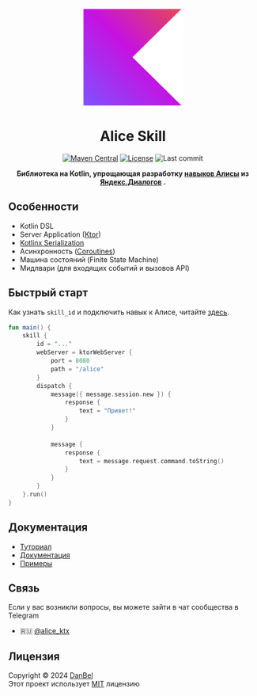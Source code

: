 <p align="center">
  <a href="https://github.com/danbeldev/alice-ktx/tree/master">
    <img width="200px" height="200px" alt="alice-skill" src="/documentation/resources/kotlin_logo.png">
  </a>
</p>
<h1 align="center">
  Alice Skill
</h1>

<div align="center">

[![Maven Central](https://badgen.net/badge/Maven%20Central/v0.0.3/blue?icon=github)](https://central.sonatype.com/artifact/io.github.danbeldev/alice-ktx)
[![License](https://img.shields.io/github/license/danbeldev/alice-ktx)](https://github.com/danbeldev/alice-ktx/blob/master/LICENSE)
![Last commit](https://img.shields.io/github/last-commit/danbeldev/alice-ktx)

</div>
<p align="center">
    <b>
        Библиотека на Kotlin, упрощающая разработку 
        <a target="_blank" href="https://dialogs.yandex.ru/store">навыков Алисы</a>
        из
        <a target="_blank" href="https://dialogs.yandex.ru/development">Яндекс.Диалогов</a>
        .
    </b>
</p>

## Особенности
- Kotlin DSL
- Server Application ([Ktor](https://ktor.io))
- [Kotlinx Serialization](https://kotlinlang.org/docs/serialization.html)
- Асинхронность ([Coroutines](https://github.com/Kotlin/kotlinx.coroutines))
- Машина состояний (Finite State Machine)
- Мидлвари (для входящих событий и вызовов API)

## Быстрый старт

Как узнать `skill_id` и подключить навык к Алисе, читайте [здесь](documentation/Начало.md).

```kotlin
fun main() {
    skill {
        id = "..."
        webServer = ktorWebServer {
            port = 8080
            path = "/alice"
        }
        dispatch {
            message({ message.session.new }) {
                response {
                    text = "Привет!"
                }
            }

            message {
                response {
                    text = message.request.command.toString()
                }
            }
        }
    }.run()
}
```

## Документация
- [Туториал](documentation/)
- [Документация](https://danbeldev.github.io/alice-ktx/)
- [Примеры](https://github.com/danbeldev/alice-ktx/tree/master/examples/src/main/kotlin/com/github/examples)


## Связь
Если у вас возникли вопросы, вы можете зайти в чат сообщества в Telegram
-   🇷🇺 [\@alice_ktx](https://t.me/alice_ktx)


## Лицензия
Copyright © 2024 [DanBel](https://github.com/danbeldev) \
Этот проект использует [MIT](https://github.com/danbeldev/alice-ktx/blob/master/LICENSE) лицензию
